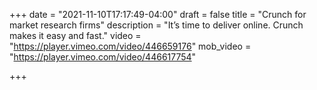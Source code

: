 +++
date = "2021-11-10T17:17:49-04:00"
draft = false
title = "Crunch for market research firms"
description = "It’s time to deliver online. Crunch makes it easy and fast."
video = "https://player.vimeo.com/video/446659176"
mob_video = "https://player.vimeo.com/video/446617754"

+++
